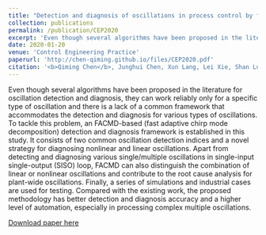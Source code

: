 ```yaml
---
title: "Detection and diagnosis of oscillations in process control by fast adaptive chirp mode decomposition"
collection: publications
permalink: /publication/CEP2020
excerpt: 'Even though several algorithms have been proposed in the literature for oscillation detection and diagnosis, they can work reliably only for a specific type of oscillation and there is a lack of a common framework that accommodates the detection and diagnosis for various types of oscillations. To tackle this problem, an FACMD-based (fast adaptive chirp mode decomposition) detection and diagnosis framework is established in this study. It consists of two common oscillation detection indices and a novel strategy for diagnosing nonlinear and linear oscillations. Apart from detecting and diagnosing various single/multiple oscillations in single-input single-output (SISO) loop, FACMD can also distinguish the combination of linear or nonlinear oscillations and contribute to the root cause analysis for plant-wide oscillations. Finally, a series of simulations and industrial cases are used for testing. Compared with the existing work, the proposed methodology has better detection and diagnosis accuracy and a higher level of automation, especially in processing complex multiple oscillations.'
date: 2020-01-20
venue: 'Control Engineering Practice'
paperurl: 'http://chen-qiming.github.io/files/CEP2020.pdf'
citation: '<b>Qiming Chen</b>, Junghui Chen, Xun Lang, Lei Xie, Shan Lu, Hongye Su. <i>Control Engineering Practice</i>. (2020).'
---
```

Even though several algorithms have been proposed in the literature for oscillation detection and diagnosis, they can work reliably only for a specific type of oscillation and there is a lack of a common framework that accommodates the detection and diagnosis for various types of oscillations. To tackle this problem, an FACMD-based (fast adaptive chirp mode decomposition) detection and diagnosis framework is established in this study. It consists of two common oscillation detection indices and a novel strategy for diagnosing nonlinear and linear oscillations. Apart from detecting and diagnosing various single/multiple oscillations in single-input single-output (SISO) loop, FACMD can also distinguish the combination of linear or nonlinear oscillations and contribute to the root cause analysis for plant-wide oscillations. Finally, a series of simulations and industrial cases are used for testing. Compared with the existing work, the proposed methodology has better detection and diagnosis accuracy and a higher level of automation, especially in processing complex multiple oscillations.

[Download paper here](http://chen-qiming.github.io/files/CEP2020.pdf)

<!-- Recommended citation: Your Name, You. (2015). "Paper Title Number 3." <i>Journal 1</i>. 1(3). -->
